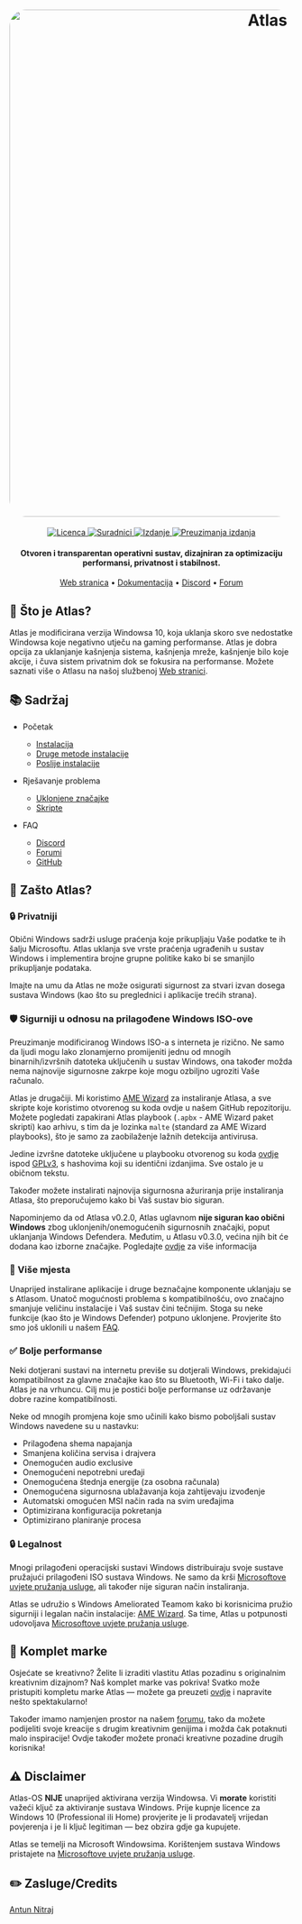<h1 align="center">
  <a href="http://atlasos.net"><img src="https://cdn.jsdelivr.net/gh/Atlas-OS/Atlas@main/img/banner.png" alt="Atlas" width="900" style="border-radius: 30px"></a>
</h1>
  <p align="center">
    <a href="https://github.com/Atlas-OS/Atlas/blob/main/LICENSE">
      <img alt="Licenca" src="https://img.shields.io/github/license/atlas-os/atlas?style=for-the-badge&logo=github&color=1A91FF"/>
    </a>
    <a href="https://github.com/Atlas-OS/Atlas/graphs/contributors">
      <img alt="Suradnici" src="https://img.shields.io/github/contributors/atlas-os/atlas?style=for-the-badge&color=1A91FF" />
    </a>
    <a href="https://github.com/Atlas-OS/Atlas/releases/latest">
      <img alt="Izdanje" src="https://img.shields.io/github/release/atlas-os/atlas?style=for-the-badge&color=1A91FF" />
    </a>
    <a href="https://github.com/Atlas-OS/Atlas/releases">
      <img alt="Preuzimanja izdanja" src="https://img.shields.io/github/downloads/Atlas-OS/Atlas/total?style=for-the-badge&logo=github&color=1A91FF" />
    </a>
  </p>
<h4 align="center">Otvoren i transparentan operativni sustav, dizajniran za optimizaciju performansi, privatnost i stabilnost.</h4>

<p align="center">
  <a href="https://atlasos.net">Web stranica</a>
  •
  <a href="https://docs.atlasos.net">Dokumentacija</a>
  •
  <a href="https://discord.atlasos.net" target="_blank">Discord</a>
  •
  <a href="https://forum.atlasos.net">Forum</a>
</p>

## 🤔 **Što je Atlas?**

Atlas je modificirana verzija Windowsa 10, koja uklanja skoro sve nedostatke Windowsa koje negativno utječu na gaming performanse.
Atlas je dobra opcija za uklanjanje kašnjenja sistema, kašnjenja mreže, kašnjenje bilo koje akcije, i čuva sistem privatnim dok se fokusira na performanse.
Možete saznati više o Atlasu na našoj službenoj [Web stranici](https://atlasos.net).

## 📚 **Sadržaj**

- Početak
  - [Instalacija](https://docs.atlasos.net/getting-started/installation)
  - [Druge metode instalacije](https://docs.atlasos.net/getting-started/other-installation-methods/no-usb)
  - [Poslije instalacije](https://docs.atlasos.net/getting-started/post-installation/drivers)

- Rješavanje problema
  - [Uklonjene značajke](https://docs.atlasos.net/troubleshooting/removed-features)
  - [Skripte](https://docs.atlasos.net/troubleshooting/scripts)

- FAQ
  - [Discord](https://docs.atlasos.net/faq/community/discord)
  - [Forumi](https://docs.atlasos.net/faq/community/forums)
  - [GitHub](https://docs.atlasos.net/faq/community/github)

## 👀 **Zašto Atlas?**

### 🔒 Privatniji
Obični Windows sadrži usluge praćenja koje prikupljaju Vaše podatke te ih šalju Microsoftu.
Atlas uklanja sve vrste praćenja ugrađenih u sustav Windows i implementira brojne grupne politike kako bi se smanjilo prikupljanje podataka.

Imajte na umu da Atlas ne može osigurati sigurnost za stvari izvan dosega sustava Windows (kao što su preglednici i aplikacije trećih strana).

### 🛡️ Sigurniji u odnosu na prilagođene Windows ISO-ove
Preuzimanje modificiranog Windows ISO-a s interneta je rizično. Ne samo da ljudi mogu lako zlonamjerno promijeniti jednu od mnogih binarnih/izvršnih datoteka uključenih u sustav Windows, ona također možda nema najnovije sigurnosne zakrpe koje mogu ozbiljno ugroziti Vaše računalo. 

Atlas je drugačiji. Mi koristimo [AME Wizard](https://ameliorated.io) za instaliranje Atlasa, a sve skripte koje koristimo otvorenog su koda ovdje u našem GitHub repozitoriju. Možete pogledati zapakirani Atlas playbook (`.apbx` - AME Wizard paket skripti) kao arhivu, s tim da je lozinka `malte` (standard za AME Wizard playbooks), što je samo za zaobilaženje lažnih detekcija antivirusa.

Jedine izvršne datoteke uključene u playbooku otvorenog su koda [ovdje](https://github.com/Atlas-OS/Atlas-Utilities) ispod [GPLv3](https://github.com/Atlas-OS/Atlas-Utilities/blob/main/LICENSE), s hashovima koji su identični izdanjima. Sve ostalo je u običnom tekstu.

Također možete instalirati najnovija sigurnosna ažuriranja prije instaliranja Atlasa, što preporučujemo kako bi Vaš sustav bio siguran.

Napominjemo da od Atlasa v0.2.0, Atlas uglavnom **nije siguran kao obični Windows** zbog uklonjenih/onemogućenih sigurnosnih značajki, poput uklanjanja Windows Defendera. Međutim, u Atlasu v0.3.0, većina njih bit će dodana kao izborne značajke. Pogledajte [ovdje](https://docs.atlasos.net/troubleshooting/removed-features/) za više informacija

### 🚀 Više mjesta
Unaprijed instalirane aplikacije i druge beznačajne komponente uklanjaju se s Atlasom. Unatoč mogućnosti problema s kompatibilnošću, ovo značajno smanjuje veličinu instalacije i Vaš sustav čini tečnijim. Stoga su neke funkcije (kao što je Windows Defender) potpuno uklonjene. Provjerite što smo još uklonili u našem [FAQ](https://docs.atlasos.net/troubleshooting/removed-features).

### ✅ Bolje performanse
Neki dotjerani sustavi na internetu previše su dotjerali Windows, prekidajući kompatibilnost za glavne značajke kao što su Bluetooth, Wi-Fi i tako dalje.
Atlas je na vrhuncu. Cilj mu je postići bolje performanse uz održavanje dobre razine kompatibilnosti.

Neke od mnogih promjena koje smo učinili kako bismo poboljšali sustav Windows navedene su u nastavku:
- Prilagođena shema napajanja
- Smanjena količina servisa i drajvera
- Onemogućen audio exclusive
- Onemogućeni nepotrebni uređaji
- Onemogućena štednja energije (za osobna računala)
- Onemogućena sigurnosna ublažavanja koja zahtijevaju izvođenje
- Automatski omogućen MSI način rada na svim uređajima
- Optimizirana konfiguracija pokretanja
- Optimizirano planiranje procesa

### 🔒 Legalnost
Mnogi prilagođeni operacijski sustavi Windows distribuiraju svoje sustave pružajući prilagođeni ISO sustava Windows. Ne samo da krši [Microsoftove uvjete pružanja usluge](https://www.microsoft.com/en-us/Useterms/Retail/Windows/10/Useterms_Retail_Windows_10_Croatian.htm), ali također nije siguran način instaliranja.

Atlas se udružio s Windows Ameliorated Teamom kako bi korisnicima pružio sigurniji i legalan način instalacije: [AME Wizard](https://ameliorated.io). Sa time, Atlas u potpunosti udovoljava [Microsoftove uvjete pružanja usluge](https://www.microsoft.com/en-us/Useterms/Retail/Windows/10/Useterms_Retail_Windows_10_Croatian.htm).

## 🎨 Komplet marke
Osjećate se kreativno? Želite li izraditi vlastitu Atlas pozadinu s originalnim kreativnim dizajnom? Naš komplet marke vas pokriva!
Svatko može pristupiti kompletu marke Atlas — možete ga preuzeti [ovdje](https://cdn.jsdelivr.net/gh/Atlas-OS/Atlas@main/img/brand-kit.zip) i napravite nešto spektakularno!

Također imamo namjenjen prostor na našem [forumu](https://forum.atlasos.net/t/art-showcase), tako da možete podijeliti svoje kreacije s drugim kreativnim genijima i možda čak potaknuti malo inspiracije! Ovdje također možete pronaći kreativne pozadine drugih korisnika!

## ⚠️ Disclaimer
Atlas-OS **NIJE** unaprijed aktivirana verzija Windowsa. Vi **morate** koristiti važeći ključ za aktiviranje sustava Windows. Prije kupnje licence za Windows 10 (Professional ili Home) provjerite je li prodavatelj vrijedan povjerenja i je li ključ legitiman — bez obzira gdje ga kupujete.

Atlas se temelji na Microsoft Windowsima. Korištenjem sustava Windows pristajete na [Microsoftove uvjete pružanja usluge](https://www.microsoft.com/en-us/Useterms/Retail/Windows/10/Useterms_Retail_Windows_10_Croatian.htm).

## ✏️ Zasluge/Credits
[Antun Nitraj](https://github.com/antunnitraj)
